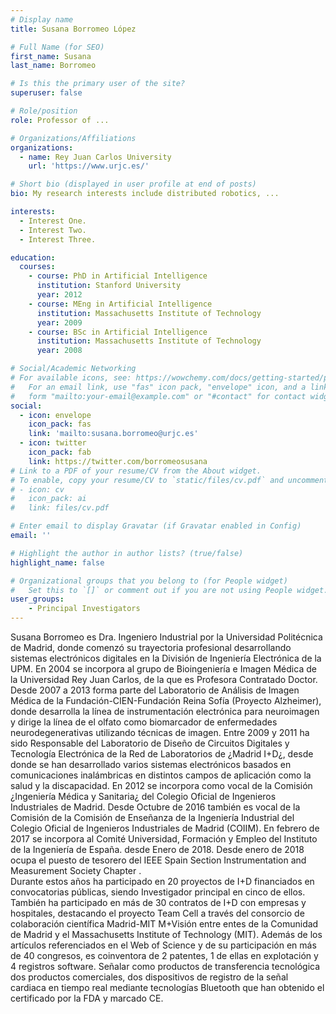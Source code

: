 ```yaml
---
# Display name
title: Susana Borromeo López

# Full Name (for SEO)
first_name: Susana
last_name: Borromeo

# Is this the primary user of the site?
superuser: false

# Role/position
role: Professor of ...

# Organizations/Affiliations
organizations:
  - name: Rey Juan Carlos University
    url: 'https://www.urjc.es/'

# Short bio (displayed in user profile at end of posts)
bio: My research interests include distributed robotics, ...

interests:
  - Interest One.
  - Interest Two.
  - Interest Three.

education:
  courses:
    - course: PhD in Artificial Intelligence
      institution: Stanford University
      year: 2012
    - course: MEng in Artificial Intelligence
      institution: Massachusetts Institute of Technology
      year: 2009
    - course: BSc in Artificial Intelligence
      institution: Massachusetts Institute of Technology
      year: 2008

# Social/Academic Networking
# For available icons, see: https://wowchemy.com/docs/getting-started/page-builder/#icons
#   For an email link, use "fas" icon pack, "envelope" icon, and a link in the
#   form "mailto:your-email@example.com" or "#contact" for contact widget.
social:
  - icon: envelope
    icon_pack: fas
    link: 'mailto:susana.borromeo@urjc.es'
  - icon: twitter
    icon_pack: fab
    link: https://twitter.com/borromeosusana
# Link to a PDF of your resume/CV from the About widget.
# To enable, copy your resume/CV to `static/files/cv.pdf` and uncomment the lines below.
# - icon: cv
#   icon_pack: ai
#   link: files/cv.pdf

# Enter email to display Gravatar (if Gravatar enabled in Config)
email: ''

# Highlight the author in author lists? (true/false)
highlight_name: false

# Organizational groups that you belong to (for People widget)
#   Set this to `[]` or comment out if you are not using People widget.
user_groups:
	- Principal Investigators
---
```


Susana Borromeo es Dra. Ingeniero Industrial por la Universidad Politécnica de Madrid, donde comenzó su trayectoria profesional desarrollando sistemas electrónicos digitales en la División de Ingeniería Electrónica de la UPM.
En 2004 se incorpora al grupo de Bioingeniería e Imagen Médica de la Universidad Rey Juan Carlos, de la que es Profesora Contratado Doctor. Desde 2007 a 2013 forma parte del Laboratorio de Análisis de Imagen Médica de la Fundación-CIEN-Fundación Reina Sofía (Proyecto Alzheimer), donde desarrolla la línea de instrumentación electrónica para neuroimagen y dirige la línea de el olfato como biomarcador de enfermedades neurodegenerativas utilizando técnicas de imagen.
Entre 2009 y 2011 ha sido Responsable del Laboratorio de Diseño de Circuitos Digitales y Tecnología Electrónica de la Red de Laboratorios de ¿Madrid I+D¿, desde donde se han desarrollado varios sistemas electrónicos basados en comunicaciones inalámbricas en distintos campos de aplicación como la salud y la discapacidad. En 2012 se incorpora como vocal de la Comisión ¿Ingeniería Médica y Sanitaria¿ del Colegio Oficial de Ingenieros Industriales de Madrid. Desde Octubre de 2016  también es vocal de la Comisión de la Comisión de Enseñanza de la Ingeniería Industrial del Colegio Oficial de Ingenieros Industriales de Madrid (COIIM). En febrero de 2017 se incorpora al Comité Universidad, Formación y Empleo del Instituto de la Ingeniería de España. desde Enero de 2018. Desde enero de 2018 ocupa el puesto de tesorero del IEEE Spain Section Instrumentation and Measurement Society Chapter .  
Durante estos años ha participado en 20 proyectos de I+D financiados en convocatorias públicas, siendo Investigador principal en cinco de ellos. También ha participado en más de 30 contratos de I+D con empresas y hospitales, destacando el proyecto Team Cell a través del consorcio de colaboración científica Madrid-MIT M+Visión entre entes de la Comunidad de Madrid y el Massachusetts Institute of Technology (MIT). Además de los artículos referenciados en el Web of Science y de su participación en más de 40 congresos, es coinventora de 2 patentes, 1 de ellas en explotación y 4 registros software. Señalar como productos de transferencia tecnológica dos productos comerciales, dos dispositivos de registro de la señal cardiaca en tiempo real mediante tecnologías Bluetooth que han obtenido el certificado por la FDA y marcado CE.
